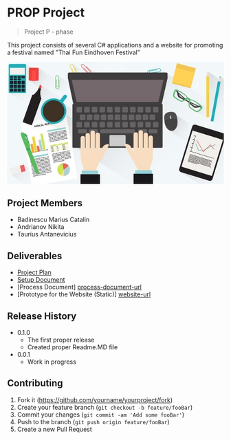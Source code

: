 # PROP Project
> Project P - phase


This project consists of several C# applications and a website for promoting a festival named "Thai Fun Eindhoven Festival"

![](headerjpg.jpg )

## Project Members

* Badinescu Marius Catalin
* Andrianov Nikita
* Taurius Antanevicius

## Deliverables

* [Project Plan][project-plan-url]
* [Setup Document][setup-document-url]
* [Process Document] [process-document-url]
* [Prototype for the Website (Static)] [website-url]

## Release History


* 0.1.0
    * The first proper release
    * Created proper Readme.MD file
* 0.0.1
    * Work in progress


## Contributing

1. Fork it (<https://github.com/yourname/yourproject/fork>)
2. Create your feature branch (`git checkout -b feature/fooBar`)
3. Commit your changes (`git commit -am 'Add some fooBar'`)
4. Push to the branch (`git push origin feature/fooBar`)
5. Create a new Pull Request

<!-- Markdown link & img dfn's -->
[project-plan-url]: https://git.fhict.nl/I388250/Prop-Project/blob/master/Project%20Plan.docx
[setup-document-url]: https://git.fhict.nl/I388250/Prop-Project/blob/master/Setup%20document.docx
[process-document-url]: https://git.fhict.nl/I388250/Prop-Project/blob/master/Process%20document.docx
[website-url]: https://git.fhict.nl/I388250/Prop-Project/blob/master/Prototype/index.html

